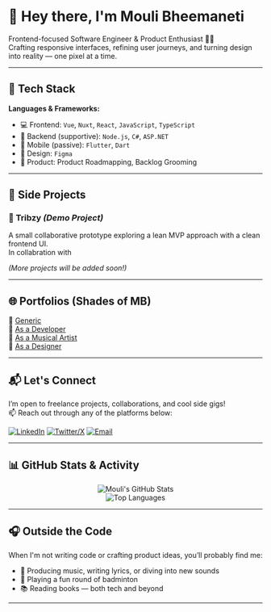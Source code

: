 # 👋 Hey there, I'm Mouli Bheemaneti

Frontend-focused Software Engineer & Product Enthusiast 👨‍💻  
Crafting responsive interfaces, refining user journeys, and turning design into reality — one pixel at a time.

---

## 🧰 Tech Stack

**Languages & Frameworks:**

- 💻 Frontend: `Vue`, `Nuxt`, `React`, `JavaScript`, `TypeScript`
- 🧩 Backend (supportive): `Node.js`, `C#`, `ASP.NET`
- 📱 Mobile (passive): `Flutter`, `Dart`
- 🎨 Design: `Figma`
- 🧠 Product: Product Roadmapping, Backlog Grooming

---

## 🚀 Side Projects

### 📌 Tribzy _(Demo Project)_
A small collaborative prototype exploring a lean MVP approach with a clean frontend UI.  
In collabration with 

_(More projects will be added soon!)_

---

## 🌐 Portfolios (Shades of MB)

🔗 [Generic](https://www.moulibheemaneti.com)  
🔗 [As a Developer](https://developer.moulibheemaneti.com)  
🔗 [As a Musical Artist](https://www.moulibheemaneti.com)  
🔗 [As a Designer](https://www.behance.net/moulibheemaneti)  

---

## 📬 Let's Connect

I’m open to freelance projects, collaborations, and cool side gigs!  
📫 Reach out through any of the platforms below:

[![LinkedIn](https://img.shields.io/badge/LinkedIn-%230077B5.svg?style=for-the-badge&logo=linkedin&logoColor=white)](https://linkedin.com/in/moulibheemaneti)
[![Twitter/X](https://img.shields.io/badge/X-%23000000.svg?style=for-the-badge&logo=twitter&logoColor=white)](https://x.com/moulibheemaneti)
[![Email](https://img.shields.io/badge/Email-D14836?style=for-the-badge&logo=gmail&logoColor=white)](mailto:moulibheemaneti99@gmail.com)

---

## 📊 GitHub Stats & Activity

<div align="center">

![Mouli's GitHub Stats](https://github-readme-stats.vercel.app/api?username=moulibheemaneti&show_icons=true&theme=radical&hide=prs)  
![Top Languages](https://github-readme-stats.vercel.app/api/top-langs/?username=moulibheemaneti&layout=compact&theme=radical)  
<!-- ![GitHub Streak](https://streak-stats.demolab.com?user=moulibheemaneti&theme=radical&hide_border=false) -->

</div>

---

## 🎧 Outside the Code

When I'm not writing code or crafting product ideas, you’ll probably find me:

- 🎵 Producing music, writing lyrics, or diving into new sounds
- 🏸 Playing a fun round of badminton
- 📚 Reading books — both tech and beyond

---
<!-- 
> _“Placeholder for a personal quote or vision statement about coding, creativity, or product building.”_

--- -->